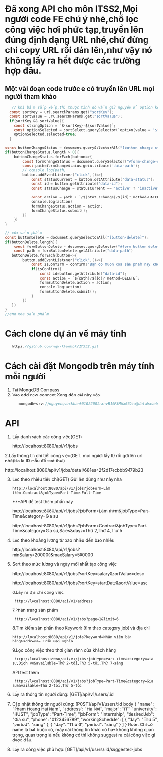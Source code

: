 # Đã xong API cho môn ITSS2,Mọi người code FE chú ý nhé,chỗ lọc công việc hơi phức tạp,truyền lên đúng định dạng URL nhé,chứ đừng chỉ copy URL rồi dán lên,như vậy nó không lấy ra hết được các trường hợp đâu.

## Một vài đoạn code trước e có truyền lên URL mọi người tham khảo

```c
   // khi bấm sắp xếp,thì thuộc tính đó vẫn giữ nguyên ở option ko mất đi (selected=true);
  const sortKey = url.searchParams.get("sortKey");
  const sortValue = url.searchParams.get("sortValue");
  if(sortKey && sortValue){
    const stringOption = `${sortKey}-${sortValue}`;
    const optionSelected = sortSelect.querySelector(`option[value = '${stringOption}']`);
    optionSelected.selected=true;
  }
```

```c
const buttonChangeStatus = document.querySelectorAll("[button-change-status]")
if(buttonChangeStatus.length > 0){
    buttonChangeStatus.forEach(button=>{
        const formChangeStatus = document.querySelector("#form-change-status");
        const path=formChangeStatus.getAttribute("data-path");
        // console.log(path)
        button.addEventListener("click",()=>{
            const statusCurrent = button.getAttribute("data-status");
            const id = button.getAttribute("data-id");
            const statusChange = statusCurrent == "active" ? "inactive":"active";

            const action = path + `/${statusChange}/${id}?_method=PATCH`;
            console.log(action)
            formChangeStatus.action = action;
            formChangeStatus.submit();
        })
    })
}

// xóa sản phẩm
const buttonDelete = document.querySelectorAll("[button-delete]");
if(buttonDelete.length){
    const formButtonDelete = document.querySelector("#form-button-delete");
    const path = formButtonDelete.getAttribute("data-path")
   buttonDelete.forEach(button=>{
        button.addEventListener("click",()=>{
            const isConfirm = confirm("Bạn có muốn xóa sản phẩm này không ?");
            if(isConfirm){
                const id=button.getAttribute("data-id");
                const action = `${path}/${id}?_method=DELETE`;
                formButtonDelete.action = action;
                console.log(action)
                formButtonDelete.submit();
            }
        })
   })
}
//end xóa sản phẩm
```

# Cách clone dự án về máy tính

```c
   https://github.com/nqk-khanhbk/ITSS2.git
```

# Cách cài đặt Mongodb trên máy tính mỗi người

1. Tải MongoDB Compass
2. Vào add new connect
   Xong dán cài này vào
   ```c
      mongodb+srv://nguyenquockhanh01022003:xnvB16F3MWx66Dza@databasebuild.7o62o.mongodb.net/ITSS2
   ```

# API

1. Lấy danh sách các công việc(GET)

   http://localhost:8080/api/v1/jobs

2.Lấy thông tin chi tiết công việc(GET) mọi người lấy ID rồi gửi lên url nhé(kia là ID mẫu để test thui)

http://localhost:8080/api/v1/jobs/detail/681ea42f2d17ecbbb9479b23

3.  Lọc theo nhiều tiêu chí(GET) Gửi lên đúng như này nha

        http://localhost:8080/api/v1/jobs?jobForm=Làm thêm,Contract&jobType=Part-Time,Full-Time

    \*\*\*API để test thêm phần này

    http://localhost:8080/api/v1/jobs?jobForm=Làm thêm&jobType=Part-Time&category=Gia sư

    http://localhost:8080/api/v1/jobs?jobForm=Contract&jobType=Part-Time&category=Gia sư,Sales&days=Thứ 2,Thứ 4,Thứ 5

4.  Lọc theo khoảng lương từ bao nhiêu đến bao nhiêu

    http://localhost:8080/api/v1/jobs?minSalary=200000&maxSalary=500000

5.  Sort theo mức lương và ngày mới nhất tạo công việc

    http://localhost:8080/api/v1/jobs?sortKey=salary&sortValue=desc

    http://localhost:8080/api/v1/jobs?sortKey=startDate&sortValue=asc

    6.Lấy ra địa chỉ công việc

         http://localhost:8080/api/v1/address

    7.Phân trang sản phẩm

         http://localhost:8080/api/v1/jobs?page=1&limit=6

    8.Tìm kiếm sản phẩn theo Keywork (tìm theo category job) và địa chỉ

        http://localhost:8080/api/v1/jobs?keyword=Nhân viên bán hàng&address= Trần Đại Nghĩa

    9.Lọc công việc theo thơi gian rảnh của khách hàng

         http://localhost:8080/api/v1/jobs?jobType=Part-Time&category=Gia sư,Dịch vụ&available=Thứ 2-tối,Thứ 5-tối,Thứ 7-sáng

    API test thêm

         http://localhost:8080/api/v1/jobs?jobType=Part-Time&category=Gia sư&available=Thứ 2-tối,Thứ 5-tối

6.  Lấy ra thông tin người dùng:
    [GET]/api/v1/users/:id
7.  Cập nhật thông tin người dùng:
    [POST]/api/v1/users/:id
    body {
    "name": "Pham Hoang Hai Nam",
    "address": "Ha Noi",
    "major": "IT",
    "university": "HUST",
    "jobType": "Part-Time",
    "jobForm": "Internship",
    "desiredJob": "Gia su",
    "phone": "0123456789",
    "workingSchedule": [
    {
    "day": "Thứ 5",
    "period": "sáng"
    },
    {
    "day": "Thứ 6",
    "period": "sáng"
    }
    ]
    }
    Note: Chỉ có name là bắt buộc có, mấy cái thông tin khác có hay không không quan trọng, quan trọng là nếu không có thì không suggest ra cái công việc gì được đâu.
8.  Lấy ra công việc phù hợp:
    [GET]/api/v1/users/:id/suggested-jobs
